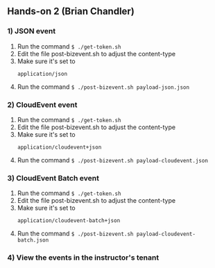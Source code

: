 ## Hands-on 2 (Brian Chandler)

### 1) JSON event
1. Run the command `$ ./get-token.sh`
1. Edit the file post-bizevent.sh to adjust the content-type
1. Make sure it's set to 
    ```
    application/json
    ```
1. Run the command `$ ./post-bizevent.sh payload-json.json`

### 2) CloudEvent event
1. Run the command `$ ./get-token.sh`
1. Edit the file post-bizevent.sh to adjust the content-type
1. Make sure it's set to 
    ```
    application/cloudevent+json
    ```
1. Run the command `$ ./post-bizevent.sh payload-cloudevent.json`

### 3) CloudEvent Batch event
1. Run the command `$ ./get-token.sh`
1. Edit the file post-bizevent.sh to adjust the content-type
1. Make sure it's set to 
    ```
    application/cloudevent-batch+json
    ```
1. Run the command `$ ./post-bizevent.sh payload-cloudevent-batch.json`

### 4) View the events in the instructor's tenant